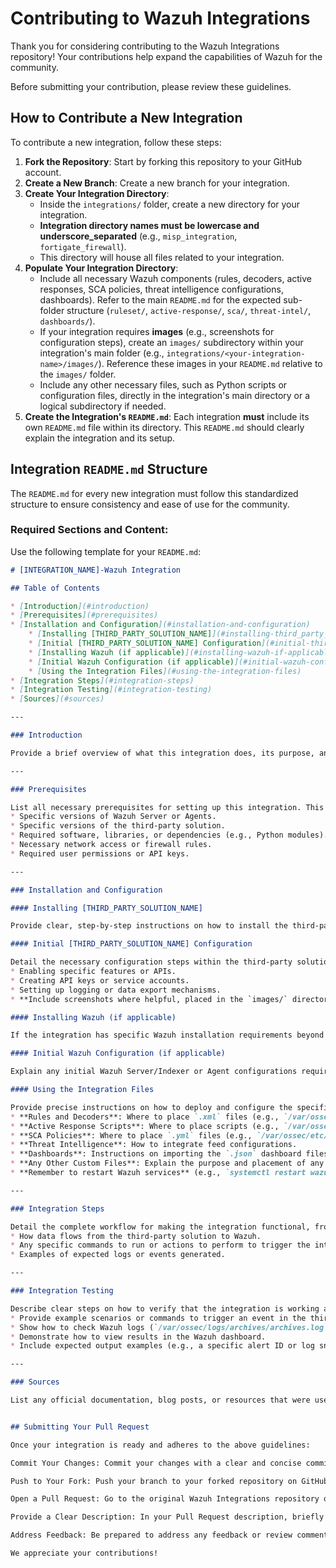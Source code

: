 # Contributing to Wazuh Integrations

Thank you for considering contributing to the Wazuh Integrations repository! Your contributions help expand the capabilities of Wazuh for the community.

Before submitting your contribution, please review these guidelines.

## How to Contribute a New Integration

To contribute a new integration, follow these steps:

1.  **Fork the Repository**: Start by forking this repository to your GitHub account.
2.  **Create a New Branch**: Create a new branch for your integration.
3.  **Create Your Integration Directory**:
    * Inside the `integrations/` folder, create a new directory for your integration.
    * **Integration directory names must be lowercase and underscore_separated** (e.g., `misp_integration`, `fortigate_firewall`).
    * This directory will house all files related to your integration.
4.  **Populate Your Integration Directory**:
    * Include all necessary Wazuh components (rules, decoders, active responses, SCA policies, threat intelligence configurations, dashboards). Refer to the main `README.md` for the expected sub-folder structure (`ruleset/`, `active-response/`, `sca/`, `threat-intel/`, `dashboards/`).
    * If your integration requires **images** (e.g., screenshots for configuration steps), create an `images/` subdirectory within your integration's main folder (e.g., `integrations/<your-integration-name>/images/`). Reference these images in your `README.md` relative to the `images/` folder.
    * Include any other necessary files, such as Python scripts or configuration files, directly in the integration's main directory or a logical subdirectory if needed.
5.  **Create the Integration's `README.md`**: Each integration **must** include its own `README.md` file within its directory. This `README.md` should clearly explain the integration and its setup.

## Integration `README.md` Structure

The `README.md` for every new integration must follow this standardized structure to ensure consistency and ease of use for the community.

### Required Sections and Content:

Use the following template for your `README.md`:

```markdown
# [INTEGRATION_NAME]-Wazuh Integration

## Table of Contents

* [Introduction](#introduction)
* [Prerequisites](#prerequisites)
* [Installation and Configuration](#installation-and-configuration)
    * [Installing [THIRD_PARTY_SOLUTION_NAME]](#installing-third_party_solution_name)
    * [Initial [THIRD_PARTY_SOLUTION_NAME] Configuration](#initial-third_party_solution_name-configuration)
    * [Installing Wazuh (if applicable)](#installing-wazuh-if-applicable)
    * [Initial Wazuh Configuration (if applicable)](#initial-wazuh-configuration-if-applicable)
    * [Using the Integration Files](#using-the-integration-files)
* [Integration Steps](#integration-steps)
* [Integration Testing](#integration-testing)
* [Sources](#sources)

---

### Introduction

Provide a brief overview of what this integration does, its purpose, and how it benefits Wazuh users. Explain the value proposition.

---

### Prerequisites

List all necessary prerequisites for setting up this integration. This may include:
* Specific versions of Wazuh Server or Agents.
* Specific versions of the third-party solution.
* Required software, libraries, or dependencies (e.g., Python modules).
* Necessary network access or firewall rules.
* Required user permissions or API keys.

---

### Installation and Configuration

#### Installing [THIRD_PARTY_SOLUTION_NAME]

Provide clear, step-by-step instructions on how to install the third-party solution if it's not assumed to be pre-existing. Include relevant links to official documentation.

#### Initial [THIRD_PARTY_SOLUTION_NAME] Configuration

Detail the necessary configuration steps within the third-party solution to prepare it for integration with Wazuh. This might include:
* Enabling specific features or APIs.
* Creating API keys or service accounts.
* Setting up logging or data export mechanisms.
* **Include screenshots where helpful, placed in the `images/` directory within your integration folder and linked here.**

#### Installing Wazuh (if applicable)

If the integration has specific Wazuh installation requirements beyond standard setup, detail them here. Otherwise, you can state that a standard Wazuh installation is assumed and provide a link to the official Wazuh documentation.

#### Initial Wazuh Configuration (if applicable)

Explain any initial Wazuh Server/Indexer or Agent configurations required before deploying the integration's files. This could involve enabling modules or specific settings.

#### Using the Integration Files

Provide precise instructions on how to deploy and configure the specific files provided within your integration's directory.
* **Rules and Decoders**: Where to place `.xml` files (e.g., `/var/ossec/etc/rules/`, `/var/ossec/etc/decoders/`), and how to reference them in `ossec.conf`.
* **Active Response Scripts**: Where to place scripts (e.g., `/var/ossec/active-response/bin/`) and how to configure them in `ossec.conf`.
* **SCA Policies**: Where to place `.yml` files (e.g., `/var/ossec/etc/shared/default/`) and how to configure them.
* **Threat Intelligence**: How to integrate feed configurations.
* **Dashboards**: Instructions on importing the `.json` dashboard files into OpenSearch Dashboards or Kibana.
* **Any Other Custom Files**: Explain the purpose and placement of any other files you've included.
* **Remember to restart Wazuh services** (e.g., `systemctl restart wazuh-manager`) after configuration changes.

---

### Integration Steps

Detail the complete workflow for making the integration functional, from end to end. This section bridges the gap between configuration and active operation.
* How data flows from the third-party solution to Wazuh.
* Any specific commands to run or actions to perform to trigger the integration.
* Examples of expected logs or events generated.

---

### Integration Testing

Describe clear steps on how to verify that the integration is working as expected.
* Provide example scenarios or commands to trigger an event in the third-party solution that should be detected by Wazuh.
* Show how to check Wazuh logs (`/var/ossec/logs/archives/archives.log`, `/var/ossec/logs/ossec.log`) for expected alerts or events.
* Demonstrate how to view results in the Wazuh dashboard.
* Include expected output examples (e.g., a specific alert ID or log snippet).

---

### Sources

List any official documentation, blog posts, or resources that were used as references for building this integration. Provide links where possible.


## Submitting Your Pull Request

Once your integration is ready and adheres to the above guidelines:

Commit Your Changes: Commit your changes with a clear and concise commit message.

Push to Your Fork: Push your branch to your forked repository on GitHub.

Open a Pull Request: Go to the original Wazuh Integrations repository on GitHub and open a new Pull Request from your branch.

Provide a Clear Description: In your Pull Request description, briefly explain what your integration does and ensure it meets the outlined requirements.

Address Feedback: Be prepared to address any feedback or review comments from the maintainers.

We appreciate your contributions!